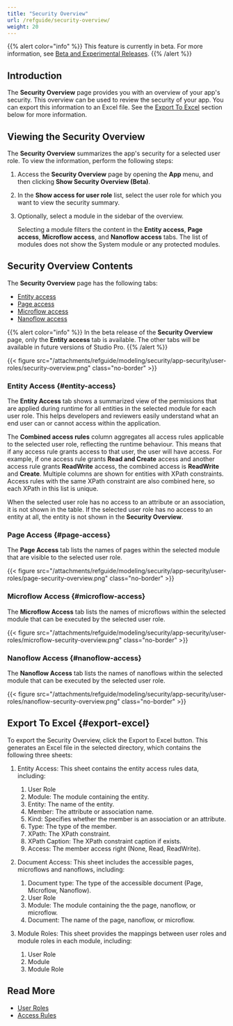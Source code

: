 ```yaml
---
title: "Security Overview"
url: /refguide/security-overview/
weight: 20
---
```


{{% alert color="info" %}}
This feature is currently in beta. For more information, see [Beta and Experimental Releases](/releasenotes/beta-features/).
{{% /alert %}}

## Introduction

The **Security Overview** page provides you with an overview of your app's security. This overview can be used to review the security of your app. You can export this information to an Excel file. See the [Export To Excel](#export-excel) section below for more information.

## Viewing the Security Overview

The **Security Overview** summarizes the app's security for a selected user role. To view the information, perform the following steps:

1. Access the **Security Overview** page by opening the **App** menu, and then clicking **Show Security Overview (Beta)**.
2. In the **Show access for user role** list, select the user role for which you want to view the security summary.
3. Optionally, select a module in the sidebar of the overview.

    Selecting a module filters the content in the **Entity access**, **Page access**, **Microflow access**, and **Nanoflow access** tabs. The list of modules does not show the System module or any protected modules.

## Security Overview Contents

The **Security Overview** page has the following tabs:

* [Entity access](#entity-access)
* [Page access](#page-access)
* [Microflow access](#microflow-access)
* [Nanoflow access](#nanoflow-access)

{{% alert color="info" %}}
In the beta release of the **Security Overview** page, only the **Entity access** tab is available. The other tabs will be available in future versions of Studio Pro.
{{% /alert %}}

{{< figure src="/attachments/refguide/modeling/security/app-security/user-roles/security-overview.png" class="no-border" >}}

### Entity Access {#entity-access}

The **Entity Access** tab shows a summarized view of the permissions that are applied during runtime for all entities in the selected module for each user role. This helps developers and reviewers easily understand what an end user can or cannot access within the application.

The **Combined access rules** column aggregates all access rules applicable to the selected user role, reflecting the runtime behaviour. This means that if any access rule grants access to that user, the user will have access. For example, if one access rule grants **Read and Create** access and another access rule grants **ReadWrite** access, the combined access is **ReadWrite** and **Create**.
Multiple columns are shown for entities with XPath constraints. Access rules with the same XPath constraint are also combined here, so each XPath in this list is unique. 

When the selected user role has no access to an attribute or an association, it is not shown in the table. If the selected user role has no access to an entity at all, the entity is not shown in the **Security Overview**.

### Page Access {#page-access}

The **Page Access** tab lists the names of pages within the selected module that are visible to the selected user role.

{{< figure src="/attachments/refguide/modeling/security/app-security/user-roles/page-security-overview.png" class="no-border" >}}

### Microflow Access {#microflow-access}

The **Microflow Access** tab lists the names of microflows within the selected module that can be executed by the selected user role.

{{< figure src="/attachments/refguide/modeling/security/app-security/user-roles/microflow-security-overview.png" class="no-border" >}}

### Nanoflow Access {#nanoflow-access}

The **Nanoflow Access** tab lists the names of nanoflows within the selected module that can be executed by the selected user role.

{{< figure src="/attachments/refguide/modeling/security/app-security/user-roles/nanoflow-security-overview.png" class="no-border" >}}

## Export To Excel {#export-excel}

To export the Security Overview, click the Export to Excel button. This generates an Excel file in the selected directory, which contains the following three sheets:

1. Entity Access: This sheet contains the entity access rules data, including:
    1. User Role
    2. Module: The module containing the entity.
    3. Entity: The name of the entity.
    4. Member: The attribute or association name.
    5. Kind: Specifies whether the member is an association or an attribute.
    6. Type: The type of the member.
    7. XPath: The XPath constraint.
    8. XPath Caption:  The XPath constraint caption if exists.
    9. Access: The member access right (None, Read, ReadWrite).

2. Document Access: This sheet includes the accessible pages, microflows and nanoflows, including:
    1. Document type: The type of the accessible document (Page, Microflow, Nanoflow).
    2. User Role
    3. Module: The module containing the the page, nanoflow, or microflow.
    4. Document: The name of the page, nanoflow, or microflow.

3. Module Roles: This sheet provides the mappings between user roles and module roles in each module, including:
    1. User Role
    2. Module
    3. Module Role

## Read More

* [User Roles](/refguide/user-roles/)
* [Access Rules](/refguide/access-rules/)
